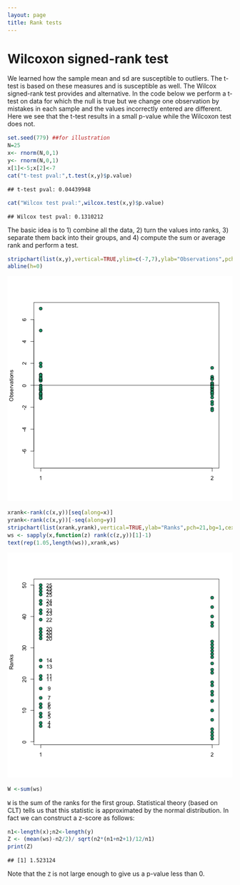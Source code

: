 ```yaml
---
layout: page
title: Rank tests
---
```




# Wilcoxon signed-rank test

We learned how the sample mean and sd  are susceptible to outliers. The t-test is based on these measures and is susceptible as well. The Wilcox signed-rank test provides and alternative. In the code below we perform a t-test on data for which the null is true but we change one observation by mistakes in each sample and the values incorrectly entered are different. Here we see that the t-test results in a small p-value while the Wilcoxon test does not.


```r
set.seed(779) ##for illustration
N=25
x<- rnorm(N,0,1)
y<- rnorm(N,0,1)
x[1]<-5;x[2]<-7
cat("t-test pval:",t.test(x,y)$p.value)
```

```
## t-test pval: 0.04439948
```

```r
cat("Wilcox test pval:",wilcox.test(x,y)$p.value)
```

```
## Wilcox test pval: 0.1310212
```

The basic idea is to 1) combine all the data, 2) turn the values into ranks, 3) separate them back into their groups, and 4) compute the sum or average rank and perform a test.



```r
stripchart(list(x,y),vertical=TRUE,ylim=c(-7,7),ylab="Observations",pch=21,bg=1,cex=1.25)
abline(h=0)
```

![plot of chunk unnamed-chunk-2](figure/ranktest-unnamed-chunk-2-1.png) 

```r
xrank<-rank(c(x,y))[seq(along=x)]
yrank<-rank(c(x,y))[-seq(along=y)]
stripchart(list(xrank,yrank),vertical=TRUE,ylab="Ranks",pch=21,bg=1,cex=1.25)
ws <- sapply(x,function(z) rank(c(z,y))[1]-1)
text(rep(1.05,length(ws)),xrank,ws)
```

![plot of chunk unnamed-chunk-2](figure/ranktest-unnamed-chunk-2-2.png) 

```r
W <-sum(ws) 
```

`W` is the sum of the ranks for the first group. Statistical theory (based on CLT) tells us that this statistic is approximated by the normal distribution. In fact we can construct a z-score as follows:


```r
n1<-length(x);n2<-length(y)
Z <- (mean(ws)-n2/2)/ sqrt(n2*(n1+n2+1)/12/n1)
print(Z)
```

```
## [1] 1.523124
```

Note that the `Z` is not large enough to give us a p-value less than 0.

